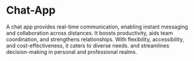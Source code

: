 # Chat-App
 A chat app provides real-time communication, enabling instant messaging and collaboration across distances. It boosts productivity, aids team coordination, and strengthens relationships. With flexibility, accessibility, and cost-effectiveness, it caters to diverse needs. and streamlines decision-making in personal and professional realms.
